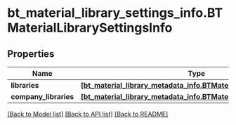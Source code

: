 # bt_material_library_settings_info.BTMaterialLibrarySettingsInfo

## Properties
Name | Type | Description | Notes
------------ | ------------- | ------------- | -------------
**libraries** | [**[bt_material_library_metadata_info.BTMaterialLibraryMetadataInfo]**](BTMaterialLibraryMetadataInfo.md) |  | [optional] 
**company_libraries** | [**[bt_material_library_metadata_info.BTMaterialLibraryMetadataInfo]**](BTMaterialLibraryMetadataInfo.md) |  | [optional] 

[[Back to Model list]](../README.md#documentation-for-models) [[Back to API list]](../README.md#documentation-for-api-endpoints) [[Back to README]](../README.md)


